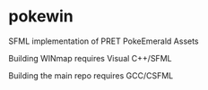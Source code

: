 # pokewin
SFML implementation of PRET PokeEmerald Assets

Building WINmap requires Visual C++/SFML

Building the main repo requires GCC/CSFML
